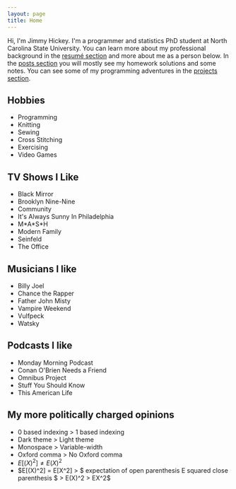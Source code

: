 ```yaml
---
layout: page
title: Home
---
```


Hi, I'm Jimmy Hickey. I'm a programmer and statistics PhD student at North Carolina State University. You can learn more about my professional background in the [resumé section](resume) and more about me as a person below. In the [posts section](posts) you will mostly see my homework solutions and some notes. You can see some of my programming adventures in the [projects section](projects).

## Hobbies
* Programming
* Knitting
* Sewing
* Cross Stitching
* Exercising
* Video Games

## TV Shows I Like
* Black Mirror
* Brooklyn Nine-Nine
* Community
* It's Always Sunny In Philadelphia
* M\*A\*S\*H
* Modern Family
* Seinfeld
* The Office


## Musicians I like
* Billy Joel
* Chance the Rapper
* Father John Misty
* Vampire Weekend
* Vulfpeck
* Watsky

## Podcasts I like
* Monday Morning Podcast
* Conan O'Brien Needs a Friend
* Omnibus Project
* Stuff You Should Know
* This American Life

## My more politically charged opinions
* 0 based indexing > 1 based indexing
* Dark theme > Light theme
* Monospace > Variable-width
* Oxford comma > No Oxford comma
* $E[(X)^2] \neq E(X)^2$
* $E[(X)^2] = E[X^2] > $ expectation of open parenthesis E squared close parenthesis $ > E(X)^2 > EX^2$


